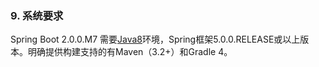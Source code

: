 ### 9. 系统要求

Spring Boot 2.0.0.M7 需要[Java8](http://www.java.com/)环境，Spring框架5.0.0.RELEASE或以上版本。明确提供构建支持的有Maven（3.2+）和Gradle 4。